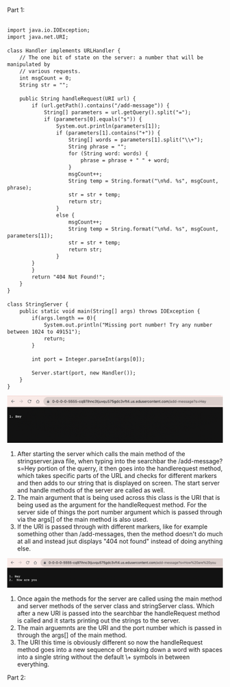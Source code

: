 Part 1:
~~~

import java.io.IOException;
import java.net.URI;

class Handler implements URLHandler {
    // The one bit of state on the server: a number that will be manipulated by
    // various requests.
    int msgCount = 0;
    String str = "";

    public String handleRequest(URI url) {
        if (url.getPath().contains("/add-message")) {
            String[] parameters = url.getQuery().split("=");
            if (parameters[0].equals("s")) {
                System.out.println(parameters[1]);
                if (parameters[1].contains("+")) {
                    String[] words = parameters[1].split("\\+");
                    String phrase = "";
                    for (String word: words) {
                        phrase = phrase + " " + word;
                    }
                    msgCount++;
                    String temp = String.format("\n%d. %s", msgCount, phrase);
                    str = str + temp;
                    return str;
                }
                else {
                    msgCount++;
                    String temp = String.format("\n%d. %s", msgCount, parameters[1]);
                    str = str + temp;
                    return str;
                }
        }
        }
        return "404 Not Found!";
    }
}

class StringServer {
    public static void main(String[] args) throws IOException {
        if(args.length == 0){
            System.out.println("Missing port number! Try any number between 1024 to 49151");
            return;
        }

        int port = Integer.parseInt(args[0]);

        Server.start(port, new Handler());
    }
}
~~~
![Image](hey.png)
1. After starting the server which calls the main method of the stringserver.java file, when typing into the searchbar
   the /add-message?s=Hey portion of the querry, it then goes into the handlerequest method, which takes specific parts of the URL and
   checks for different markers and then adds to our string that is displayed on screen. The start server and handle methods of the server
   are called as well.
2. The main argument that is being used across this class is the URI that is being used as the argument for the handleRequest method.
   For the server side of things the port number argument which is passed through via the args[] of the main method is also used.
3. If the URI is passed through with different markers, like for example something other than /add-messages, then the method doesn't do
   much at all and instead jsut displays "404 not found" instead of doing anything else.

![Image](how.png)
1. Once again the methods for the server are called using the main method and server methods of the server class and stringServer class.
   Which after a new URI is passed into the searchbar the handleRequest method is called and it starts printing out the strings to the
   server.
2. The main arguemnts are the URI and the port number which is passed in through the args[] of the main method.
3. The URI this time is obviously different so now the handleRequest method goes into a new sequence of breaking down a word with spaces
   into a single string without the default \\+ symbols in between everything.

Part 2:

